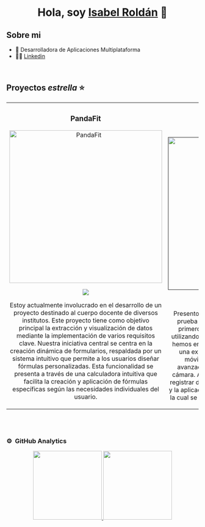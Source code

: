 <div align="center">
<h1 align="center">Hola, soy <a href="www.linkedin.com/in/isabel-roldan-cordoba">Isabel Roldán</a> 👋</h1>
</div>

## Sobre mi

- 📲 Desarrolladora de Aplicaciones Multiplataforma
- 👩‍💻 <a href="www.linkedin.com/in/isabel-roldan-cordoba" target="_blank"> Linkedin </a>
<br>

## Proyectos *estrella* ⭐
<table>
<tr>
<td width="50%">
<h3 align="center">PandaFit</h3>
<div align="center">
<a href="https://github.com/Elcheno/PandaFit" target="_blank"><img src="https://netsuiteblogs.curiousrubik.com/hubfs/WIP.png" width="400" alt="PandaFit"></a>
<p>
<a href="https://github.com/Elcheno/PandaFit" target="_blank">
<img src="https://img.shields.io/badge/CÓDIGO-ff9?style=for-the-badge&logo=github&logoColor=black">
</a>
</p>
<p>Estoy actualmente involucrado en el desarrollo de un proyecto destinado al cuerpo docente de diversos institutos. Este proyecto tiene como objetivo principal la extracción y visualización de datos mediante la implementación de varios requisitos clave. Nuestra iniciativa central se centra en la creación dinámica de formularios, respaldada por un sistema intuitivo que permite a los usuarios diseñar fórmulas personalizadas. Esta funcionalidad se presenta a través de una calculadora intuitiva que facilita la creación y aplicación de fórmulas específicas según las necesidades individuales del usuario.</p>
</div>
                                                                                      
</td>

<td width="50%">
               <br>
<h3 align="center">Notea</h3>
<div align="center">                                       
<a href="" target="_blank"><img src="https://cdn6.aptoide.com/imgs/5/c/1/5c1121865b08dbeae08a601c2a8b17d3_icon.png" width="400" alt="Notea"></a>
<br>
<p>
<a href="https://github.com/isabelroldan/notea" target="_blank">
<img src="https://img.shields.io/badge/C%C3%93DIGO-80ffaa?style=for-the-badge&logo=github&logoColor=black">
</a>

<a href="https://github.com/isabelroldan/NoteaIonic" target="_blank">
<img src="https://img.shields.io/badge/C%C3%93DIGO-80ffaa?style=for-the-badge&logo=github&logoColor=black">
</a>

</p>
</p>Presento dos enlaces que destacan proyectos de prueba enfocados en el manejo de notas. En el primero, se ha implementado un CRUD básico utilizando Angular 17, mientras que en el segundo, hemos empleado Ionic sobre Angular para ofrecer una experiencia más atractiva en dispositivos móviles. También incluye funcionalidades avanzadas, como la capacidad de acceder a la cámara. Además, se ha integrado la posibilidad de registrar descripciones mediante comandos de voz, y la aplicación guarda la ubicación de forma precisa, la cual se visualiza a través de un mapa interactivo..</p>
</div>                                                             
</table>                                                                                 
</div>
<br>                                                                               
</div>
<br>

### ⚙️ &nbsp;GitHub Analytics

<p align="center">
<a href="https://github.com/isabelroldan">
  <img height="180em" src="https://github-readme-stats-eight-theta.vercel.app/api?username=isabelroldan&show_icons=true&theme=algolia&include_all_commits=true&count_private=true"/>
  <img height="180em" src="https://github-readme-stats-eight-theta.vercel.app/api/top-langs/?username=isabelroldan&layout=compact&langs_count=8&theme=algolia"/>
</a>
</p>
